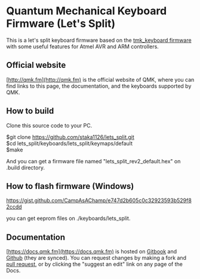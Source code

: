 # Quantum Mechanical Keyboard Firmware (Let's Split)

This is a let's split keyboard firmware based on the [tmk\_keyboard firmware](http://github.com/tmk/tmk_keyboard) with some useful features for Atmel AVR and ARM controllers.

## Official website

[http://qmk.fm](http://qmk.fm) is the official website of QMK, where you can find links to this page, the documentation, and the keyboards supported by QMK.

## How to build

Clone this source code to your PC.  

$git clone https://github.com/staka1126/lets_split.git  
$cd lets_split/keyboards/lets_split/keymaps/default  
$make  

And you can get a firmware file named "lets_split_rev2_default.hex" on .build directory.  

## How to flash firmware (Windows)

https://gist.github.com/CampAsAChamp/e747d2b605c0c32923593b529f82ccdd

you can get eeprom files on ./keyboards/lets_split.

## Documentation

[https://docs.qmk.fm](https://docs.qmk.fm) is hosted on [Gitbook](https://www.gitbook.com/book/qmk/firmware/details) and [Github](/docs/) (they are synced). You can request changes by making a fork and [pull request](https://github.com/qmk/qmk_firmware/pulls), or by clicking the "suggest an edit" link on any page of the Docs.
